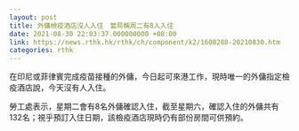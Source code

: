 ```yaml
---
layout: post
title: 外傭檢疫酒店沒人入住　當局稱周二有8人入住
date: 2021-08-30 22:03:37.000000000 +08:00
link: https://news.rthk.hk/rthk/ch/component/k2/1608288-20210830.htm
categories: rthk
---
```


在印尼或菲律賓完成疫苗接種的外傭，今日起可來港工作，現時唯一的外傭指定檢疫酒店說，今天沒有人入住。

勞工處表示，星期二會有8名外傭確認入住，截至星期六，確認入住的外傭共有132名；視乎預訂入住日期，該檢疫酒店現時仍有部份房間可供預約。
